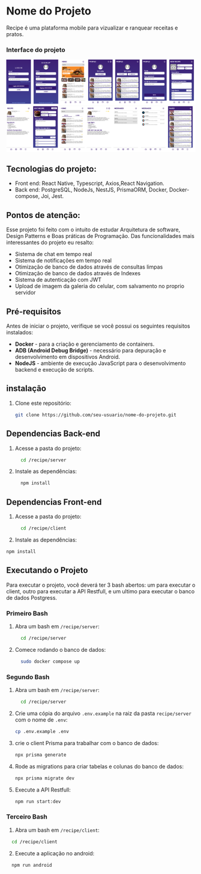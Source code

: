 # Nome do Projeto

Recipe é uma plataforma mobile para vizualizar e ranquear receitas e pratos.

### Interface do projeto
![Descrição da Imagem](client/assets/image-wrapper-1.png)
![Descrição da Imagem](client/assets/image-wrapper-2.png)

## Tecnologias do projeto:
   - Front end: React Native, Typescript, Axios,React Navigation.
   - Back end: PostgreSQL, NodeJs, NestJS, PrismaORM, Docker, Docker-compose, Joi, Jest.

## Pontos de atenção:
   Esse projeto foi feito com o intuito de estudar Arquitetura de software, Design Patterns e Boas práticas de Programação. Das funcionalidades mais interessantes do projeto eu resalto:
   - Sistema de chat em tempo real
   - Sistema de notificações em tempo real
   - Otimização de banco de dados através de consultas limpas
   - Otimização de banco de dados através de Indexes
   - Sistema de autenticação com JWT
   - Upload de imagem da galeria do celular, com salvamento no proprio servidor

## Pré-requisitos

Antes de iniciar o projeto, verifique se você possui os seguintes requisitos instalados:

- **Docker** - para a criação e gerenciamento de containers.
- **ADB (Android Debug Bridge)** - necessário para depuração e desenvolvimento em dispositivos Android.
- **NodeJS** - ambiente de execução JavaScript para o desenvolvimento backend e execução de scripts.

## instalação
1. Clone este repositório:
   ```bash
   git clone https://github.com/seu-usuario/nome-do-projeto.git
    ```

## Dependencias Back-end
1. Acesse a pasta do projeto:
    ```bash
      cd /recipe/server
    ```
2. Instale as dependências:
    ```bash
      npm install
    ```
## Dependencias Front-end
1. Acesse a pasta do projeto:
    ```bash
      cd /recipe/client
    ```
2. Instale as dependências:
  ```bash
npm install
  ```

## Executando o Projeto
Para executar o projeto, você deverá ter 3 bash abertos: um para executar o client, outro para executar a API Restfull, e um ultimo para executar o banco de dados Postgress.

### Primeiro Bash
1. Abra um bash em `/recipe/server`:
    ```bash
      cd /recipe/server
    ```
2. Comece rodando o banco de dados:
    ```bash
      sudo docker compose up
    ```
### Segundo Bash
1. Abra um bash em `/recipe/server`:
    ```bash
      cd /recipe/server
    ```
2. Crie uma cópia do arquivo `.env.example` na raiz da pasta `recipe/server` com o nome de `.env`:
    ```bash
    cp .env.example .env
      ```
3. crie o client Prisma para trabalhar com o banco de dados:
     ```bash
     npx prisma generate
     ```
4. Rode as migrations para criar tabelas e colunas do banco de dados:
   ```bash
   npx prisma migrate dev
   ```
5. Execute a API Restfull:
    ```bash
   npm run start:dev
   ```
### Terceiro Bash
  1. Abra um bash em `/recipe/client`:
  ```bash
    cd /recipe/client
  ```
  2. Execute a aplicação no android:
  ```bash
    npm run android
  ```
